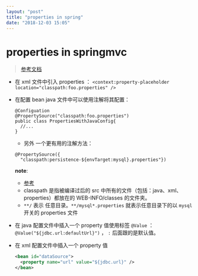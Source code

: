 ```yaml
---
layout: "post"
title: "properties in spring"
date: "2018-12-03 15:05"
---
```


# properties in springmvc

> [参考文档](https://www.baeldung.com/properties-with-spring)

- 在 xml 文件中引入 properties ： `<context:property-placeholder location="classpath:foo.properties" />`
- 在配置 bean java 文件中可以使用注解将其配置：

  ```
  @Configuation
  @PropertySource("classpath:foo.properties")
  public class PropertiesWithJavaConfig{
    //...
  }
  ```
    - 另外 一个更有用的注解方法：

  ```
  @PropertySource({
    "classpath:persistence-${envTarget:mysql}.properties"})
  ```

  **note**:
    - [参考](http://www.cnblogs.com/jycboy/p/7349139.html)
    - classpath 是指被编译过后的 src 中所有的文件（包括：java、xml、properties）都放在的 WEB-INFO/classes 的文件夹。
    - `**/` 表示 任意目录。`**/mysql*.properties` 就表示任意目录下的以 `mysql` 开关的 properties 文件

- 在 java 配置文件中插入一个 property 值使用标签 `@Value` ： `@Value("${jdbc.url:defaultUrl}")` ， `:` 后面跟的是默认值。
- 在 xml 配置文件中插入一个 property 值

  ```xml
  <bean id="dataSource">
    <property name="url" value="${jdbc.url}" />
  </bean>
